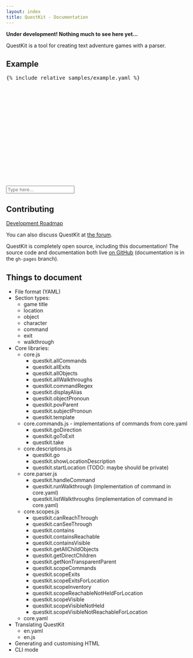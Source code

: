 ```yaml
---
layout: index
title: QuestKit - Documentation
---
```


**Under development! Nothing much to see here yet...**

QuestKit is a tool for creating text adventure games with a parser.

Example
-------

<div class="row">
	<div class="col-md-6">
<pre>
{% include_relative samples/example.yaml %}
</pre>
	</div>
	<div class="col-md-6">
		<div id="sample-output" style="height: 270px"></div>
		<div class="form-group">
		  <input id="sample-input" class="form-control" placeholder="Type here..." />
		</div>
	</div>
</div>

<script src="samples/story.js"></script>
<script>
	$(function(){
		$("#sample-output").questkit({input:"#sample-input", scroll:"element"});
	});
</script>

Contributing
------------

[Development Roadmap](roadmap.html)

You can also discuss QuestKit at [the forum](http://forum.textadventures.co.uk/viewforum.php?f=15).

QuestKit is completely open source, including this documentation! The source code and documentation both live [on GitHub](https://github.com/textadventures/questkit) (documentation is in the `gh-pages` branch).

Things to document
------------------

- File format (YAML)
- Section types:
	- game title
	- location
	- object
	- character
	- command
	- exit
	- walkthrough
- Core libraries:
	- core.js
		- questkit.allCommands
		- questkit.allExits
		- questkit.allObjects
		- questkit.allWalkthroughs
		- questkit.commandRegex
		- questkit.displayAlias
		- questkit.objectPronoun
		- questkit.povParent
		- questkit.subjectPronoun
		- questkit.template
	- core.commands.js - implementations of commands from core.yaml
		- questkit.goDirection
		- questkit.goToExit
		- questkit.take
	- core.descriptions.js
		- questkit.go
		- questkit.showLocationDescription
		- questkit.startLocation (TODO: maybe should be private)
	- core.parser.js
		- questkit.handleCommand
		- questkit.runWalkthrough (implementation of command in core.yaml)
		- questkit.listWalkthroughs (implementation of command in core.yaml)
	- core.scopes.js
		- questkit.canReachThrough
		- questkit.canSeeThrough
		- questkit.contains
		- questkit.containsReachable
		- questkit.containsVisible
		- questkit.getAllChildObjects
		- questkit.getDirectChildren
		- questkit.getNonTransparentParent
		- questkit.scopeCommands
		- questkit.scopeExits
		- questkit.scopeExitsForLocation
		- questkit.scopeInventory
		- questkit.scopeReachableNotHeldForLocation
		- questkit.scopeVisible
		- questkit.scopeVisibleNotHeld
		- questkit.scopeVisibleNotReachableForLocation
	- core.yaml
- Translating QuestKit
	- en.yaml
	- en.js
- Generating and customising HTML
- CLI mode